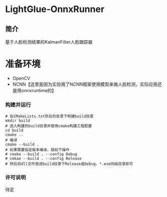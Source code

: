 
# LightGlue-OnnxRunner
## 简介
基于人脸检测结果的KalmanFilter人脸跟踪器

# 准备环境
* OpenCV
* NCNN【这里是因为实验用了NCNN框架使用模型来做人脸检测，实际应用还是用onnxruntime的】

### 构建并运行
```
# 在CMakeLists.txt所在的目录下构建build目录
mkdir build
# 进入构建的build目录并使用cmake构建工程配置
cd build
cmake ..
# 编译
cmake --build .
# 如果需要指定版本编译，就如下操作
# cmake --build . --config Debug
# cmkae --build . --config Release
# 然后将dll文件放进build目录下Release或Debug，*.exe同级目录即可

```

### 

### 许可说明
待定